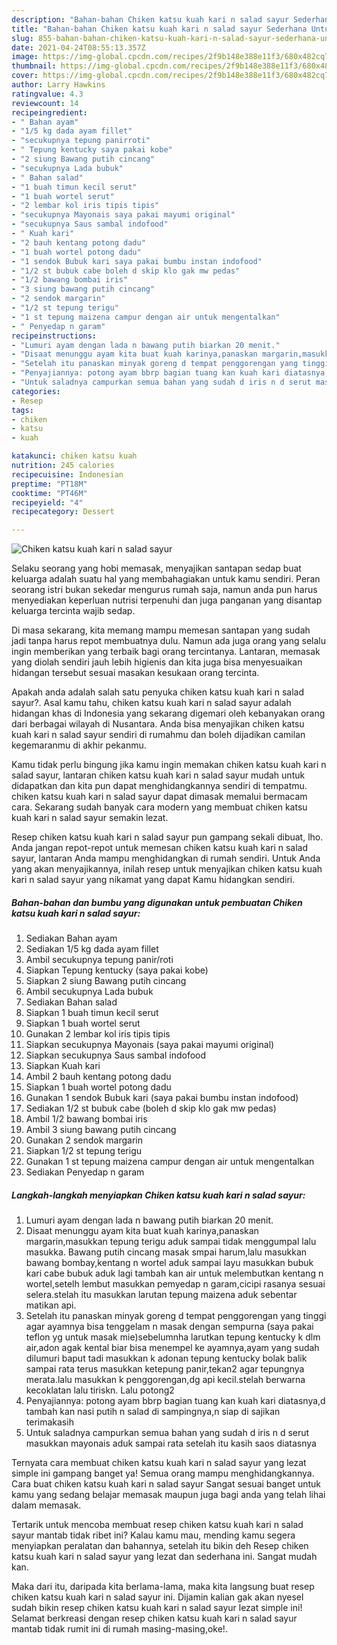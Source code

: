 ```yaml
---
description: "Bahan-bahan Chiken katsu kuah kari n salad sayur Sederhana Untuk Jualan"
title: "Bahan-bahan Chiken katsu kuah kari n salad sayur Sederhana Untuk Jualan"
slug: 855-bahan-bahan-chiken-katsu-kuah-kari-n-salad-sayur-sederhana-untuk-jualan
date: 2021-04-24T08:55:13.357Z
image: https://img-global.cpcdn.com/recipes/2f9b148e388e11f3/680x482cq70/chiken-katsu-kuah-kari-n-salad-sayur-foto-resep-utama.jpg
thumbnail: https://img-global.cpcdn.com/recipes/2f9b148e388e11f3/680x482cq70/chiken-katsu-kuah-kari-n-salad-sayur-foto-resep-utama.jpg
cover: https://img-global.cpcdn.com/recipes/2f9b148e388e11f3/680x482cq70/chiken-katsu-kuah-kari-n-salad-sayur-foto-resep-utama.jpg
author: Larry Hawkins
ratingvalue: 4.3
reviewcount: 14
recipeingredient:
- " Bahan ayam"
- "1/5 kg dada ayam fillet"
- "secukupnya tepung panirroti"
- " Tepung kentucky saya pakai kobe"
- "2 siung Bawang putih cincang"
- "secukupnya Lada bubuk"
- " Bahan salad"
- "1 buah timun kecil serut"
- "1 buah wortel serut"
- "2 lembar kol iris tipis tipis"
- "secukupnya Mayonais saya pakai mayumi original"
- "secukupnya Saus sambal indofood"
- " Kuah kari"
- "2 bauh kentang potong dadu"
- "1 buah wortel potong dadu"
- "1 sendok Bubuk kari saya pakai bumbu instan indofood"
- "1/2 st bubuk cabe boleh d skip klo gak mw pedas"
- "1/2 bawang bombai iris"
- "3 siung bawang putih cincang"
- "2 sendok margarin"
- "1/2 st tepung terigu"
- "1 st tepung maizena campur dengan air untuk mengentalkan"
- " Penyedap n garam"
recipeinstructions:
- "Lumuri ayam dengan lada n bawang putih biarkan 20 menit."
- "Disaat menunggu ayam kita buat kuah karinya,panaskan margarin,masukkan tepung terigu aduk sampai tidak menggumpal lalu masukka. Bawang putih cincang masak smpai harum,lalu masukkan bawang bombay,kentang n wortel aduk sampai layu masukkan bubuk kari cabe bubuk aduk lagi tambah kan air untuk melembutkan kentang n wortel,setelh lembut masukkan pemyedap n garam,cicipi rasanya sesuai selera.stelah itu masukkan larutan tepung maizena aduk sebentar matikan api."
- "Setelah itu panaskan minyak goreng d tempat penggorengan yang tinggi agar ayamnya bisa tenggelam n masak dengan sempurna (saya pakai teflon yg untuk masak mie)sebelumnha larutkan tepung kentucky k dlm air,adon agak kental biar bisa menempel ke ayamnya,ayam yang sudah dilumuri baput tadi masukkan k adonan tepung kentucky bolak balik sampai rata terus masukkan ketepung panir,tekan2 agar tepungnya merata.lalu masukkan k penggorengan,dg api kecil.stelah berwarna kecoklatan lalu tiriskn. Lalu potong2"
- "Penyajiannya: potong ayam bbrp bagian tuang kan kuah kari diatasnya,d tambah kan nasi putih n salad di sampingnya,n siap di sajikan terimakasih"
- "Untuk saladnya campurkan semua bahan yang sudah d iris n d serut masukkan mayonais aduk sampai rata setelah itu kasih saos diatasnya"
categories:
- Resep
tags:
- chiken
- katsu
- kuah

katakunci: chiken katsu kuah 
nutrition: 245 calories
recipecuisine: Indonesian
preptime: "PT18M"
cooktime: "PT46M"
recipeyield: "4"
recipecategory: Dessert

---
```



![Chiken katsu kuah kari n salad sayur](https://img-global.cpcdn.com/recipes/2f9b148e388e11f3/680x482cq70/chiken-katsu-kuah-kari-n-salad-sayur-foto-resep-utama.jpg)

Selaku seorang yang hobi memasak, menyajikan santapan sedap buat keluarga adalah suatu hal yang membahagiakan untuk kamu sendiri. Peran seorang istri bukan sekedar mengurus rumah saja, namun anda pun harus menyediakan keperluan nutrisi terpenuhi dan juga panganan yang disantap keluarga tercinta wajib sedap.

Di masa  sekarang, kita memang mampu memesan santapan yang sudah jadi tanpa harus repot membuatnya dulu. Namun ada juga orang yang selalu ingin memberikan yang terbaik bagi orang tercintanya. Lantaran, memasak yang diolah sendiri jauh lebih higienis dan kita juga bisa menyesuaikan hidangan tersebut sesuai masakan kesukaan orang tercinta. 



Apakah anda adalah salah satu penyuka chiken katsu kuah kari n salad sayur?. Asal kamu tahu, chiken katsu kuah kari n salad sayur adalah hidangan khas di Indonesia yang sekarang digemari oleh kebanyakan orang dari berbagai wilayah di Nusantara. Anda bisa menyajikan chiken katsu kuah kari n salad sayur sendiri di rumahmu dan boleh dijadikan camilan kegemaranmu di akhir pekanmu.

Kamu tidak perlu bingung jika kamu ingin memakan chiken katsu kuah kari n salad sayur, lantaran chiken katsu kuah kari n salad sayur mudah untuk didapatkan dan kita pun dapat menghidangkannya sendiri di tempatmu. chiken katsu kuah kari n salad sayur dapat dimasak memalui bermacam cara. Sekarang sudah banyak cara modern yang membuat chiken katsu kuah kari n salad sayur semakin lezat.

Resep chiken katsu kuah kari n salad sayur pun gampang sekali dibuat, lho. Anda jangan repot-repot untuk memesan chiken katsu kuah kari n salad sayur, lantaran Anda mampu menghidangkan di rumah sendiri. Untuk Anda yang akan menyajikannya, inilah resep untuk menyajikan chiken katsu kuah kari n salad sayur yang nikamat yang dapat Kamu hidangkan sendiri.

<!--inarticleads1-->

##### Bahan-bahan dan bumbu yang digunakan untuk pembuatan Chiken katsu kuah kari n salad sayur:

1. Sediakan  Bahan ayam
1. Sediakan 1/5 kg dada ayam fillet
1. Ambil secukupnya tepung panir/roti
1. Siapkan  Tepung kentucky (saya pakai kobe)
1. Siapkan 2 siung Bawang putih cincang
1. Ambil secukupnya Lada bubuk
1. Sediakan  Bahan salad
1. Siapkan 1 buah timun kecil serut
1. Siapkan 1 buah wortel serut
1. Gunakan 2 lembar kol iris tipis tipis
1. Siapkan secukupnya Mayonais (saya pakai mayumi original)
1. Siapkan secukupnya Saus sambal indofood
1. Siapkan  Kuah kari
1. Ambil 2 bauh kentang potong dadu
1. Siapkan 1 buah wortel potong dadu
1. Gunakan 1 sendok Bubuk kari (saya pakai bumbu instan indofood)
1. Sediakan 1/2 st bubuk cabe (boleh d skip klo gak mw pedas)
1. Ambil 1/2 bawang bombai iris
1. Ambil 3 siung bawang putih cincang
1. Gunakan 2 sendok margarin
1. Siapkan 1/2 st tepung terigu
1. Gunakan 1 st tepung maizena campur dengan air untuk mengentalkan
1. Sediakan  Penyedap n garam




<!--inarticleads2-->

##### Langkah-langkah menyiapkan Chiken katsu kuah kari n salad sayur:

1. Lumuri ayam dengan lada n bawang putih biarkan 20 menit.
1. Disaat menunggu ayam kita buat kuah karinya,panaskan margarin,masukkan tepung terigu aduk sampai tidak menggumpal lalu masukka. Bawang putih cincang masak smpai harum,lalu masukkan bawang bombay,kentang n wortel aduk sampai layu masukkan bubuk kari cabe bubuk aduk lagi tambah kan air untuk melembutkan kentang n wortel,setelh lembut masukkan pemyedap n garam,cicipi rasanya sesuai selera.stelah itu masukkan larutan tepung maizena aduk sebentar matikan api.
1. Setelah itu panaskan minyak goreng d tempat penggorengan yang tinggi agar ayamnya bisa tenggelam n masak dengan sempurna (saya pakai teflon yg untuk masak mie)sebelumnha larutkan tepung kentucky k dlm air,adon agak kental biar bisa menempel ke ayamnya,ayam yang sudah dilumuri baput tadi masukkan k adonan tepung kentucky bolak balik sampai rata terus masukkan ketepung panir,tekan2 agar tepungnya merata.lalu masukkan k penggorengan,dg api kecil.stelah berwarna kecoklatan lalu tiriskn. Lalu potong2
1. Penyajiannya: potong ayam bbrp bagian tuang kan kuah kari diatasnya,d tambah kan nasi putih n salad di sampingnya,n siap di sajikan terimakasih
1. Untuk saladnya campurkan semua bahan yang sudah d iris n d serut masukkan mayonais aduk sampai rata setelah itu kasih saos diatasnya




Ternyata cara membuat chiken katsu kuah kari n salad sayur yang lezat simple ini gampang banget ya! Semua orang mampu menghidangkannya. Cara buat chiken katsu kuah kari n salad sayur Sangat sesuai banget untuk kamu yang sedang belajar memasak maupun juga bagi anda yang telah lihai dalam memasak.

Tertarik untuk mencoba membuat resep chiken katsu kuah kari n salad sayur mantab tidak ribet ini? Kalau kamu mau, mending kamu segera menyiapkan peralatan dan bahannya, setelah itu bikin deh Resep chiken katsu kuah kari n salad sayur yang lezat dan sederhana ini. Sangat mudah kan. 

Maka dari itu, daripada kita berlama-lama, maka kita langsung buat resep chiken katsu kuah kari n salad sayur ini. Dijamin kalian gak akan nyesel sudah bikin resep chiken katsu kuah kari n salad sayur lezat simple ini! Selamat berkreasi dengan resep chiken katsu kuah kari n salad sayur mantab tidak rumit ini di rumah masing-masing,oke!.

